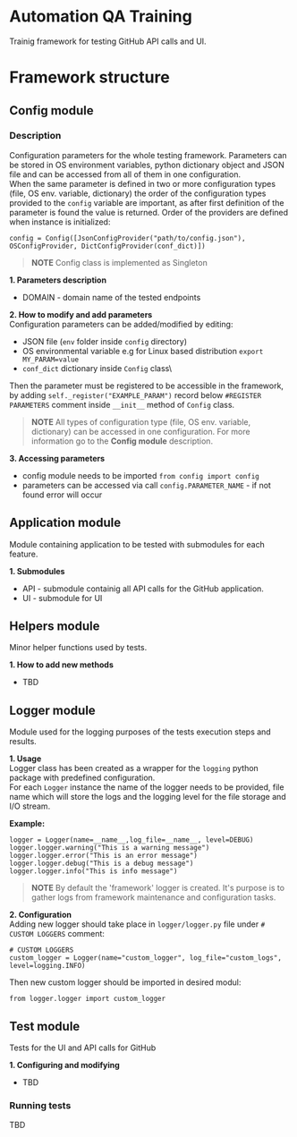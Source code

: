 # Automation QA Training

Trainig framework for testing GitHub API calls and UI.

# Framework structure 

##  Config module
### Description
Configuration parameters for the whole testing framework. Parameters can be stored in OS environment variables, python dictionary object and JSON file and can be accessed from all of them in one configuration.\
When the same parameter is defined in two or more configuration types (file, OS env. variable, dictionary) the order of the configuration types provided to the `config` variable are important, as after first definition of the parameter is found the value is returned. Order of the providers are defined when instance is initialized:
```
config = Config([JsonConfigProvider("path/to/config.json"), OSConfigProvider, DictConfigProvider(conf_dict)])
```
>**NOTE**
> Config class is implemented as Singleton

**1. Parameters description**
* DOMAIN - domain name of the tested endpoints

**2. How to modify and add parameters**\
Configuration parameters can be added/modified by editing:
* JSON file (`env` folder inside `config` directory)
* OS environmental variable e.g for Linux based distribution `export MY_PARAM=value`
* `conf_dict` dictionary inside `Config` class\
  
Then the parameter must be registered to be accessible in the framework, by adding `self._register("EXAMPLE_PARAM")` record below `#REGISTER PARAMETERS` comment inside `__init__` method of `Config` class. 

>**NOTE**
>All types of configuration type (file, OS env. variable, dictionary) can be accessed in one configuration. For more information go to the **Config module** description.  


**3. Accessing parameters**

* config module needs to be imported `from config import config`
* parameters can be accessed via call `config.PARAMETER_NAME` - if not found error will occur

## Application module
Module containing application to be tested with submodules for each feature.

**1. Submodules**
* API - submodule containig all API calls for the GitHub application.
* UI - submodule for UI 

## Helpers module 
Minor helper functions used by tests.

**1. How to add new methods**
 * TBD

## Logger module
Module used for the logging purposes of the tests execution steps and results.

**1. Usage**\
Logger class has been created as a wrapper for the `logging` python package with predefined configuration.  
For each `Logger` instance the name of the logger needs to be provided, file name which will store the logs and the logging level 
for the file storage and I/O stream.

**Example:**
```
logger = Logger(name=__name__,log_file=__name__, level=DEBUG)
logger.logger.warning("This is a warning message")
logger.logger.error("This is an error message")
logger.logger.debug("This is a debug message")
logger.logger.info("This is info message")
```
>**NOTE**
>By default the 'framework' logger is created. It's purpose is to gather logs from framework maintenance and configuration tasks. 

**2. Configuration**\
Adding new logger should take place in `logger/logger.py` file under `# CUSTOM LOGGERS` comment:
```
# CUSTOM LOGGERS
custom_logger = Logger(name="custom_logger", log_file="custom_logs", level=logging.INFO)
```
Then new custom logger should be imported in desired modul:
```
from logger.logger import custom_logger
```

## Test module
Tests for the UI and API calls for GitHub

**1. Configuring and modifying**
* TBD
  
### Running tests
TBD

